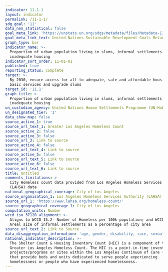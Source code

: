 ```yaml
---
indicator: 11.1.1
layout: indicator
permalink: /11-1-1/
sdg_goal: '11'
data_non_statistical: false
goal_meta_link: 'https://unstats.un.org/sdgs/metadata/files/Metadata-11-01-01.pdf'
goal_meta_link_text: United Nations Sustainable Development Goals Metadata (PDF 93.1 KB)
graph_type: bar
indicator_name: >-
  Proportion of urban population living in slums, informal settlements or
  inadequate housing
indicator_sort_order: 11-01-01
published: true
reporting_status: complete
target: >-
  By 2030, ensure access for all to adequate, safe and affordable housing and
  basic services and upgrade slums
target_id: '11.1'
graph_title: >-
  Proportion of urban population living in slums, informal settlements or
  inadequate housing
un_custodian_agency: United Nations Human Settlements Programme (UN-Habitat)
un_designated_tier: '1'
data_show_map: false
source_active_1: true
source_url_text_1: Greater Los Angeles Homeless Count
source_active_2: false
source_active_3: false
source_url_3: Link to source
source_active_4: false
source_url_text_4: Link to source
source_active_5: false
source_url_text_5: Link to source
source_active_6: false
source_url_text_6: Link to source
title: Untitled
comments_limitations: >-
  City Homeless count data provided from Los Angeles Homeless Services Authority
  (LAHSA) data
national_geographical_coverage: City of Los Angeles
source_organisation_1: Los Angeles Homeless Services Authority (LAHSA)
source_url_1: 'https://www.lahsa.org/homeless-count/'
source_geographical_coverage_1: City of Los Angeles
computation_units: Number
wccd_iso_37120_alignment: >-
  Aligns to WCCD 15.2- Number of Homeless per 100k population; and WCCD 19.3-
  Areal size of informal settlements as a percentage of city area
source_url_text_2: Link to Source
data_disaggregation_information: 'age, gender, disability, race, sexual orientation, domestic violence history'
national_indicator_description: >-
  The Shelter Count & Housing Inventory Count (HIC) is a component of the
  Greater Los Angeles Homeless Count. The HIC is a point-in-time inventory of
  projects/programs or sites within the Los Angeles Continuum of Care (LA CoC)
  that provide beds and units dedicated to serve people experiencing
  homelessness or people who have experienced homelessness.
---
```


